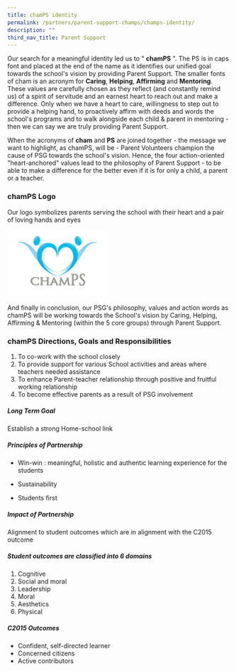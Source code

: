 ```yaml
---
title: chamPS identity
permalink: /partners/parent-support-champs/champs-identity/
description: ""
third_nav_title: Parent Support
---
```

Our search for a meaningful identity led us to "&nbsp;**chamPS**&nbsp;". The PS is in caps font and placed at the end of the name as it identifies our unified goal towards the school's vision by providing Parent Support. The smaller fonts of cham is an acronym for&nbsp;**Caring**,&nbsp;**Helping**,&nbsp;**Affirming**&nbsp;and&nbsp;**Mentoring**. These values are carefully chosen as they reflect (and constantly remind us) of a spirit of servitude and an earnest heart to reach out and make a difference. Only when we have a heart to care, willingness to step out to provide a helping hand, to proactively affirm with deeds and words the school's programs and to walk alongside each child &amp; parent in mentoring - then we can say we are truly providing Parent Support.

When the acronyms of&nbsp;**cham**&nbsp;and&nbsp;**PS**&nbsp;are joined together - the message we want to highlight, as chamPS, will be - Parent Volunteers champion the cause of PSG towards the school's vision. Hence, the four action-oriented "heart-anchored" values lead to the philosophy of Parent Support - to be able to make a difference for the better even if it is for only a child, a parent or a teacher.

### chamPS Logo

Our logo&nbsp;symbolizes&nbsp;parents serving the school with their heart and a pair of&nbsp;loving hands and eyes

<img style="width:45%" src="/images/champs_logo.jpeg">
		 
And finally in conclusion, our PSG's philosophy, values and action words as chamPS will be working towards the School's vision by Caring, Helping, Affirming &amp; Mentoring (within the 5 core groups) through Parent Support.

  

### chamPS Directions, Goals and Responsibilities

  

1.  To co-work with the school closely&nbsp;
2.  To provide support for various School activities and areas where teachers needed assistance&nbsp;
3.  To enhance Parent-teacher relationship through positive and fruitful working relationship&nbsp;
4.  To become effective parents as a result of PSG involvement

  

##### Long Term Goal

Establish a strong Home-school link  
  

##### Principles of Partnership

*   Win-win : meaningful, holistic and authentic learning experience for the students

*   Sustainability

*   Students first

##### Impact of Partnership

Alignment to student outcomes which are in alignment with the C2015 outcome

##### Student outcomes are classified into 6 domains

1.  Cognitive
2.  Social and moral
3.  Leadership&nbsp;
4.  Moral
5.  Aesthetics
6.  Physical

##### C2015 Outcomes

*   Confident, self-directed learner
*   Concerned citizens&nbsp;
*   Active contributors